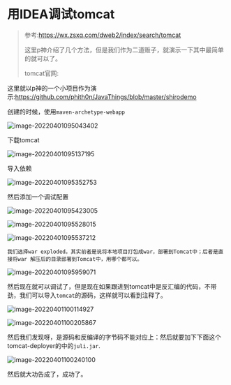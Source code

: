 # 用IDEA调试tomcat

> 参考:https://wx.zsxq.com/dweb2/index/search/tomcat
>
> 这里p神介绍了几个方法，但是我们作为二道贩子，就演示一下其中最简单的就可以了。
>
> tomcat官网:

这里就以p神的一个小项目作为演示:https://github.com/phith0n/JavaThings/blob/master/shirodemo

创建的时候，使用`maven-archetype-webapp`

![image-20220401095043402](https://gitee.com/Cralwer/typora-pic/raw/master/images/image-20220401095043402.png)

下载tomcat

![image-20220401095137195](https://gitee.com/Cralwer/typora-pic/raw/master/images/image-20220401095137195.png)

导入依赖

![image-20220401095352753](https://gitee.com/Cralwer/typora-pic/raw/master/images/image-20220401095352753.png)

然后添加一个调试配置

![image-20220401095423005](https://gitee.com/Cralwer/typora-pic/raw/master/images/image-20220401095423005.png)

![image-20220401095528015](https://gitee.com/Cralwer/typora-pic/raw/master/images/image-20220401095528015.png)

![image-20220401095537212](https://gitee.com/Cralwer/typora-pic/raw/master/images/image-20220401095537212.png)

`我们选择war exploded。其实前者是说将本地项目打包成war，部署到Tomcat中；后者是直接将war 解压后的目录部署到Tomcat中，用哪个都可以。`

![image-20220401095959071](https://gitee.com/Cralwer/typora-pic/raw/master/images/image-20220401095959071.png)

然后现在就可以调试了，但是现在如果跟进到tomcat中是反汇编的代码，不带劲，我们可以导入`tomcat`的源码，这样就可以看到注释了。

![image-20220401100114927](https://gitee.com/Cralwer/typora-pic/raw/master/images/image-20220401100114927.png)

![image-20220401100205867](https://gitee.com/Cralwer/typora-pic/raw/master/images/image-20220401100205867.png)

然后我们发现呀，是源码和反编译的字节码不能对应上：然后就要加下下面这个tomcat-deployer的中的`juli.jar`.

![image-20220401100240100](https://gitee.com/Cralwer/typora-pic/raw/master/images/image-20220401100240100.png)

然后就大功告成了，成功了。